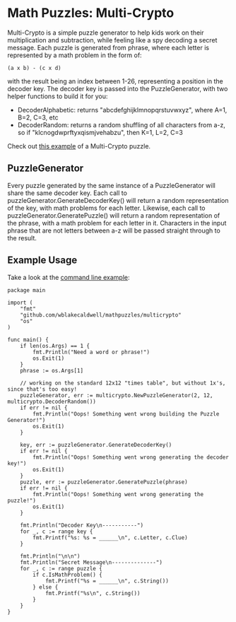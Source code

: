Math Puzzles: Multi-Crypto
==========================

Multi-Crypto is a simple puzzle generator to help kids work on their multiplication 
and subtraction, while feeling like a spy decoding a secret message. Each puzzle is 
generated from phrase, where each letter is represented by a math problem in the form of:

    (a x b) - (c x d)

with the result being an index between 1-26, representing a position in the decoder
key. The decoder key is passed into the PuzzleGenerator, with two helper functions
to build it for you:

- DecoderAlphabetic: returns "abcdefghijklmnopqrstuvwxyz", where A=1, B=2, C=3, etc
- DecoderRandom:     returns a random shuffling of all characters from a-z, so if
                     "klcnogdwprftyxqismjvehabzu", then K=1, L=2, C=3

Check out [this example](EXAMPLE.md) of a Multi-Crypto puzzle.


PuzzleGenerator
---------------

Every puzzle generated by the same instance of a PuzzleGenerator will share the same
decoder key. Each call to puzzleGenerator.GenerateDecoderKey() will return a random
representation of the key, with math problems for each letter. Likewise, each call to
puzzleGenerator.GeneratePuzzle(<some phase>) will return a random representation
of the phrase, with a math problem for each letter in it. Characters in the input
phrase that are not letters between a-z will be passed straight through to the result.


Example Usage
-------------

Take a look at the [command line example](cmdline/main.go):

    package main

    import (
        "fmt"
        "github.com/wblakecaldwell/mathpuzzles/multicrypto"
        "os"
    )

    func main() {
        if len(os.Args) == 1 {
            fmt.Println("Need a word or phrase!")
            os.Exit(1)
        }
        phrase := os.Args[1]

        // working on the standard 12x12 "times table", but without 1x's, since that's too easy!
        puzzleGenerator, err := multicrypto.NewPuzzleGenerator(2, 12, multicrypto.DecoderRandom())
        if err != nil {
            fmt.Println("Oops! Something went wrong building the Puzzle Generator!")
            os.Exit(1)
        }

        key, err := puzzleGenerator.GenerateDecoderKey()
        if err != nil {
            fmt.Println("Oops! Something went wrong generating the decoder key!")
            os.Exit(1)
        }
        puzzle, err := puzzleGenerator.GeneratePuzzle(phrase)
        if err != nil {
            fmt.Println("Oops! Something went wrong generating the puzzle!")
            os.Exit(1)
        }

        fmt.Println("Decoder Key\n-----------")
        for _, c := range key {
            fmt.Printf("%s: %s = ______\n", c.Letter, c.Clue)
        }

        fmt.Println("\n\n")
        fmt.Println("Secret Message\n--------------")
        for _, c := range puzzle {
            if c.IsMathProblem() {
                fmt.Printf("%s = ______\n", c.String())
            } else {
                fmt.Printf("%s\n", c.String())
            }
        }
    }

